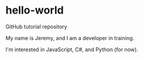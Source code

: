# hello-world
GitHub tutorial repository

My name is Jeremy, and I am a developer in training.

I'm interested in JavaScript, C#, and Python (for now).
